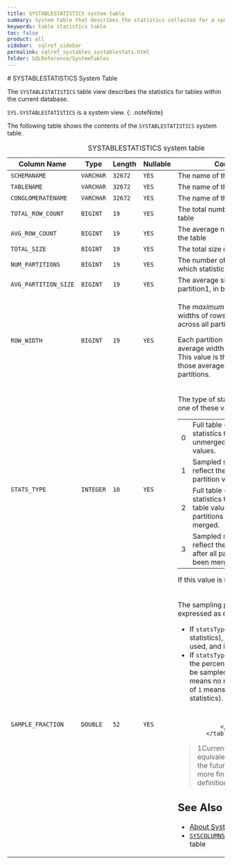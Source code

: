 ```yaml
---
title: SYSTABLESTATISTICS system table
summary: System table that describes the statistics collected for a specific table
keywords: table statistics table
toc: false
product: all
sidebar:  sqlref_sidebar
permalink: sqlref_systables_systablestats.html
folder: SQLReference/SystemTables
---
```

<section>
<div class="TopicContent" data-swiftype-index="true" markdown="1">
# SYSTABLESTATISTICS System Table

The `SYSTABLESTATISTICS` table view describes the statistics for tables
within the current database.

`SYS.SYSTABLESTATISTICS` is a system view.
{: .noteNote}

The following table shows the contents of the `SYSTABLESTATISTICS`
system table.

<table>
                <caption>SYSTABLESTATISTICS system table</caption>
                <col />
                <col />
                <col />
                <col />
                <col />
                <thead>
                    <tr>
                        <th>Column Name</th>
                        <th>Type</th>
                        <th>Length</th>
                        <th>Nullable</th>
                        <th>Contents</th>
                    </tr>
                </thead>
                <tbody>
                    <tr>
                        <td><code>SCHEMANAME</code></td>
                        <td><code>VARCHAR</code></td>
                        <td><code>32672</code></td>
                        <td><code>YES</code></td>
                        <td>The name of the schema</td>
                    </tr>
                    <tr>
                        <td><code>TABLENAME</code></td>
                        <td><code>VARCHAR</code></td>
                        <td><code>32672</code></td>
                        <td><code>YES</code></td>
                        <td>The name of the table</td>
                    </tr>
                    <tr>
                        <td><code>CONGLOMERATENAME</code></td>
                        <td><code>VARCHAR</code></td>
                        <td><code>32672</code></td>
                        <td><code>YES</code></td>
                        <td>The name of the table</td>
                    </tr>
                    <tr>
                        <td><code>TOTAL_ROW_COUNT</code></td>
                        <td><code>BIGINT</code></td>
                        <td><code>19</code></td>
                        <td><code>YES</code></td>
                        <td>The total number of rows in the table</td>
                    </tr>
                    <tr>
                        <td><code>AVG_ROW_COUNT</code></td>
                        <td><code>BIGINT</code></td>
                        <td><code>19</code></td>
                        <td><code>YES</code></td>
                        <td>The average number of rows in the table</td>
                    </tr>
                    <tr>
                        <td><code>TOTAL_SIZE</code></td>
                        <td><code>BIGINT</code></td>
                        <td><code>19</code></td>
                        <td><code>YES</code></td>
                        <td>The total size of the table</td>
                    </tr>
                    <tr>
                        <td><code>NUM_PARTITIONS</code></td>
                        <td><code>BIGINT</code></td>
                        <td><code>19</code></td>
                        <td><code>YES</code></td>
                        <td>The number of partitions<span class="Footnote">1</span> for which statistics were collected.</td>
                    </tr>
                    <tr>
                        <td><code>AVG_PARTITION_SIZE</code></td>
                        <td><code>BIGINT</code></td>
                        <td><code>19</code></td>
                        <td><code>YES</code></td>
                        <td>The average size of a single partition<span class="Footnote">1</span>, in bytes.</td>
                    </tr>
                    <tr>
                        <td><code>ROW_WIDTH</code></td>
                        <td><code>BIGINT</code></td>
                        <td><code>19</code></td>
                        <td><code>YES</code></td>
                        <td>
                            <p class="noSpaceAbove">The <em>maximum average</em> of the widths of rows in the table, across all partitions, in bytes.</p>
                            <p>Each partition records the average width of a single row. This value is the maximum of those averages across all partitions.</p>
                        </td>
                    </tr>
                    <tr>
                        <td><code>STATS_TYPE</code></td>
                        <td><code>INTEGER</code></td>
                        <td><code>10</code></td>
                        <td><code>YES</code></td>
                        <td>
                            <p>The type of statistics, which is one of these values:</p>
                            <table>
                                <col />
                                <col />
                                <tbody>
                                    <tr>
                                        <td>0</td>
                                        <td>Full table (not sampled) statistics that reflect the unmerged partition values.</td>
                                    </tr>
                                    <tr>
                                        <td>1</td>
                                        <td>Sampled statistics that reflect the unmerged partition values.</td>
                                    </tr>
                                    <tr>
                                        <td>2</td>
                                        <td>Full table (not sampled) statistics that reflect the table values after all partitions have been merged.</td>
                                    </tr>
                                    <tr>
                                        <td>3</td>
                                        <td>Sampled statistics that reflect the table values after all partitions have been merged.</td>
                                    </tr>
                                </tbody>
                            </table>
                            <p>If this value is <code>NULL</code>, <code>0</code> is used.</p>
                        </td>
                    </tr>
                    <tr>
                        <td><code>SAMPLE_FRACTION</code></td>
                        <td><code>DOUBLE</code></td>
                        <td><code>52</code></td>
                        <td><code>YES</code></td>
                        <td>
                            <p>The sampling percentage, expressed as <code>0.0</code> to <code>1.0</code>, </p>
                        <ul>
                            <li>If <code>statsType=0</code> (full statistics), this value is not used, and is shown as <code>0</code>.</li>
                            <li>If <code>statsType=1</code>, this value is the percentage or rows to be sampled. A value of <code>0</code> means no rows, and a value of <code>1</code> means all rows (full statistics).</li>
                        </ul>

                        </td>
                    </tr>
                </tbody>
            </table>
> <span class="Footnote">1</span>Currently, a *partition* is equivalent
> to a region. In the future, we may use a more finely-grained
> definition for partition.

## See Also

* [About System Tables](sqlref_systables_intro.html)
* [`SYSCOLUMNSTATISTICS`](sqlref_systables_syscolumnstats.html) system
  table

</div>
</section>

